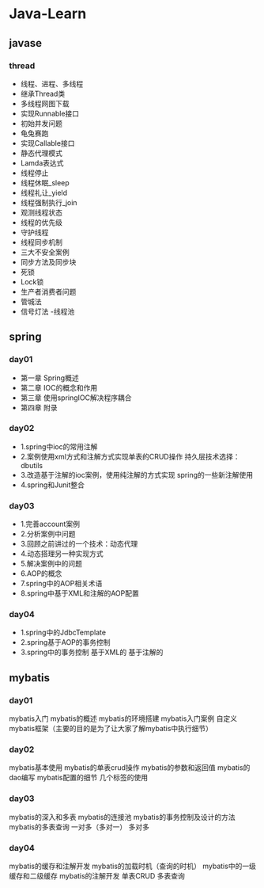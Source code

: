 # Java-Learn 
## javase
### thread
- 线程、进程、多线程
- 继承Thread类
- 多线程网图下载
- 实现Runnable接口
- 初始并发问题
- 龟兔赛跑
- 实现Callable接口
- 静态代理模式
- Lamda表达式
- 线程停止
- 线程休眠_sleep
- 线程礼让_yield
- 线程强制执行_join
- 观测线程状态
- 线程的优先级
- 守护线程
- 线程同步机制
- 三大不安全案例
- 同步方法及同步块
- 死锁
- Lock锁
- 生产者消费者问题
- 管城法
- 信号灯法
-线程池
## spring
### day01 
- 第一章  Spring概述
- 第二章  IOC的概念和作用
- 第三章  使用springIOC解决程序耦合
- 第四章  附录
### day02
- 1.spring中ioc的常用注解
- 2.案例使用xml方式和注解方式实现单表的CRUD操作
     持久层技术选择：dbutils
- 3.改造基于注解的ioc案例，使用纯注解的方式实现
     spring的一些新注解使用
- 4.spring和Junit整合

### day03
- 1.完善account案例
- 2.分析案例中问题
- 3.回顾之前讲过的一个技术：动态代理
- 4.动态搭理另一种实现方式
- 5.解决案例中的问题
- 6.AOP的概念
- 7.spring中的AOP相关术语
- 8.spring中基于XML和注解的AOP配置

### day04
- 1.spring中的JdbcTemplate
- 2.spring基于AOP的事务控制
- 3.spring中的事务控制
     基于XML的
     基于注解的
## mybatis
### day01
mybatis入门
mybatis的概述
mybatis的环境搭建
mybatis入门案例
自定义mybatis框架（主要的目的是为了让大家了解mybatis中执行细节）

### day02
mybatis基本使用
mybatis的单表crud操作
mybatis的参数和返回值
mybatis的dao编写
mybatis配置的细节
    几个标签的使用
### day03
mybatis的深入和多表
mybatis的连接池
mybatis的事务控制及设计的方法
mybatis的多表查询
         一对多（多对一）
         多对多
### day04
mybatis的缓存和注解开发 
mybatis的加载时机（查询的时机）
mybatis中的一级缓存和二级缓存
mybatis的注解开发
          单表CRUD
          多表查询

          

